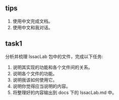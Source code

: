 ## tips
1. 使用中文完成文档。
2. 使用中文和我对话。

## task1
分析并梳理 IssacLab 包中的文件，完成以下任务:
1. 说明其实现的功能和各个文件间的关系。
2. 说明各个文件的功能。
3. 说明我该如何使用它。
4. 说明你觉得应当说明的内容。
5. 将整理好的内容输出到 docs 下的 IssacLab.md 中。